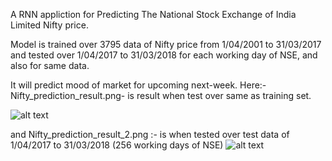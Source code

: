 A RNN appliction for Predicting The National Stock Exchange of India Limited Nifty price.

Model is trained over 3795 data of Nifty price from 1/04/2001 to 31/03/2017 and tested over 1/04/2017 to 31/03/2018 for each working day of NSE, and also for same data.

It will predict mood of market for upcoming next-week.
Here:-    Nifty_prediction_result.png- is result when test over same as training set.

![alt text](http://url/to/https://github.com/junior-g/Useful_Scripts_DuringDeepLearning/blob/master/RNN-Application(Nifty-Prediction)/Nifty_prediction_result.png)


and      Nifty_prediction_result_2.png :- is when tested over test data of 1/04/2017 to 31/03/2018 (256 working days of NSE) 
![alt text](http://url/to/https://github.com/junior-g/Useful_Scripts_DuringDeepLearning/blob/master/RNN-Application(Nifty-Prediction)/Nifty_prediction_result_2.png)
